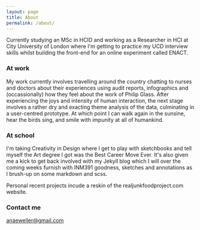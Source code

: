 ```yaml
---
layout: page
title: About
permalink: /about/
---
```


Currently studying an MSc in HCID and working as a Researcher in HCI at City University of London where I'm getting to practice my UCD interview skills whilst building the front-end for an online experiment called ENACT. 

### At work
My work currently involves travelling around the country chatting to nurses and doctors about their experiences using audit reports, infographics and (occassionally) how they feel about the work of Philip Glass. After experiencing the joys and intensity of human interaction, the next stage involves a rather dry and exacting theme analysis of the data, culminating in a user-centred prototype.  At which point I can walk again in the sunsine, hear the birds sing, and smile with impunity at all of humankind. 

### At school
I'm taking Creativity in Design where I get to play with sketchbooks and tell myself the Art degree I got was the Best Career Move Ever. It's also given me a kick to get back involved with my Jekyll blog which I will over the coming weeks furnish with INM391 goodness, sketches and annotations as I brush-up on some markdown and scss. 

Personal recent projects incude a reskin of the realjunkfoodproject.com website. 

### Contact me
[anaeweller@gmail.com](mailto:anaeweller@gmail.com)
